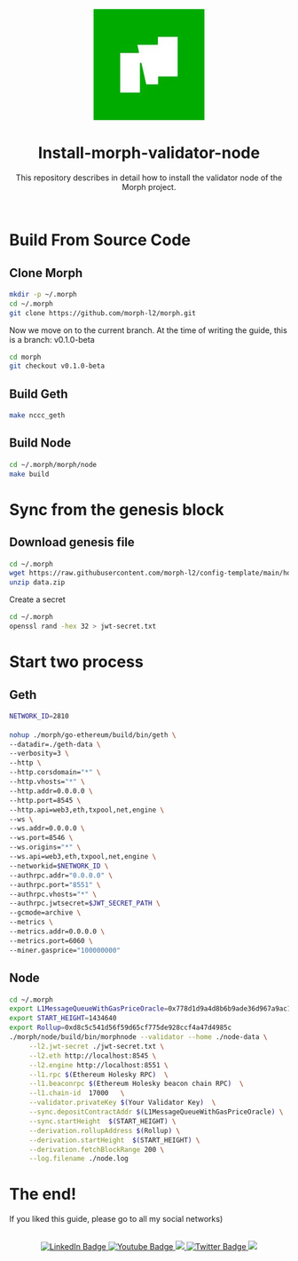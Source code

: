 

<div align=center>
  <img src="https://github.com/TempGROX/TempGROX/blob/main/src/photos/MorpLogo_200x200.jpg">
  <h1 align=center>Install-morph-validator-node</h1>
  <p>This repository describes in detail how to install the validator node of the Morph project.</p>
  <br>
</div>

# Build From Source Code
## Clone Morph
```bash
mkdir -p ~/.morph 
cd ~/.morph
git clone https://github.com/morph-l2/morph.git
```
Now we move on to the current branch. At the time of writing the guide, this is a branch: v0.1.0-beta
```bash
cd morph
git checkout v0.1.0-beta
```
## Build Geth
```bash
make nccc_geth
```
## Build Node
```bash
cd ~/.morph/morph/node 
make build
```

# Sync from the genesis block
## Download genesis file
```bash
cd ~/.morph
wget https://raw.githubusercontent.com/morph-l2/config-template/main/holesky/data.zip
unzip data.zip
```
Create a secret
```bash
cd ~/.morph
openssl rand -hex 32 > jwt-secret.txt
```

# Start two process
## Geth
```bash
NETWORK_ID=2810

nohup ./morph/go-ethereum/build/bin/geth \
--datadir=./geth-data \
--verbosity=3 \
--http \
--http.corsdomain="*" \
--http.vhosts="*" \
--http.addr=0.0.0.0 \
--http.port=8545 \
--http.api=web3,eth,txpool,net,engine \
--ws \
--ws.addr=0.0.0.0 \
--ws.port=8546 \
--ws.origins="*" \
--ws.api=web3,eth,txpool,net,engine \
--networkid=$NETWORK_ID \
--authrpc.addr="0.0.0.0" \
--authrpc.port="8551" \
--authrpc.vhosts="*" \
--authrpc.jwtsecret=$JWT_SECRET_PATH \
--gcmode=archive \
--metrics \
--metrics.addr=0.0.0.0 \
--metrics.port=6060 \
--miner.gasprice="100000000"
```

## Node

```bash
cd ~/.morph
export L1MessageQueueWithGasPriceOracle=0x778d1d9a4d8b6b9ade36d967a9ac19455ec3fd0b
export START_HEIGHT=1434640
export Rollup=0xd8c5c541d56f59d65cf775de928ccf4a47d4985c
./morph/node/build/bin/morphnode --validator --home ./node-data \
     --l2.jwt-secret ./jwt-secret.txt \
     --l2.eth http://localhost:8545 \
     --l2.engine http://localhost:8551 \
     --l1.rpc $(Ethereum Holesky RPC)  \
     --l1.beaconrpc $(Ethereum Holesky beacon chain RPC)  \
     --l1.chain-id  17000   \
     --validator.privateKey $(Your Validator Key)  \
     --sync.depositContractAddr $(L1MessageQueueWithGasPriceOracle) \
     --sync.startHeight  $(START_HEIGHT) \
     --derivation.rollupAddress $(Rollup) \
     --derivation.startHeight  $(START_HEIGHT) \
     --derivation.fetchBlockRange 200 \
     --log.filename ./node.log
```

# The end!
If you liked this guide, please go to all my social networks)

<br>
<div id="badges" align="center">
  <a href="https://discord.com/users/961408999411048461">
    <img src="https://img.shields.io/badge/Discord-blue?style=for-the-badge&logo=https%3A%2F%2Fimg.icons8.com%2Fios%2F50%2Fmedium-logo.png&logoColor=white" alt="LinkedIn Badge"/>
  </a>
  <a href="https://medium.com/@James_Brandon">
    <img src="https://img.shields.io/badge/Medium-black?style=for-the-badge&logo=https%3A%2F%2Fimg.icons8.com%2Fios%2F50%2Fmedium-logo.png&logoColor=white" alt="Youtube Badge"/>
  </a>
  <a href="https://keybase.io/jamesbrandon">
    <img src="https://img.shields.io/badge/Keybase-orange?style=for-the-badge&logo=https%3A%2F%2Fimg.icons8.com%2Fios%2F50%2Fmedium-logo.png&logoColor=white">
  </a>
  <a href="https://x.com/JBTGrox">
    <img src="https://img.shields.io/badge/Twitter-blue?style=for-the-badge&logo=twitter&logoColor=white" alt="Twitter Badge"/>
  </a>
  <a href="https://linktr.ee/JBrandon_?utm_source=linktree_admin_share">
    <img src="https://img.shields.io/badge/Linktree-green?style=for-the-badge&logo=https%3A%2F%2Fimg.icons8.com%2Fios%2F50%2Fmedium-logo.png&logoColor=white">
  </a>
</div>
